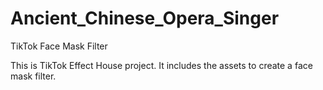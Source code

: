 # Ancient_Chinese_Opera_Singer
TikTok Face Mask Filter

This is TikTok Effect House project.  It includes the assets to create a face mask filter.
